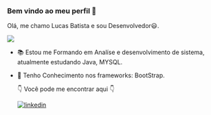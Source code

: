 ### Bem vindo ao meu perfil 🖖
 Olá, me chamo Lucas Batista e sou Desenvolvedor:smiley:.


![  ](https://camo.githubusercontent.com/2bfe62d89efdc482d3fc7fd0c92e053814b8ec6c/68747470733a2f2f36362e6d656469612e74756d626c722e636f6d2f65353435393561336463386364656330393436323462643765323961376461382f74756d626c725f6e3968666e71366e5247317461303769386f315f3530302e676966)

- 📚 Estou me Formando em Analíse e desenvolvimento de sistema, atualmente estudando Java, MYSQL.
- 🦏 Tenho Conhecimento nos frameworks: BootStrap.



  👇   Você pode me encontrar aqui 👇
 
   [![linkedin](https://user-images.githubusercontent.com/37448340/87230217-d1223200-c384-11ea-83c1-27175c5f45b2.png)](https://www.linkedin.com/in/lucas-b-855716141/)
